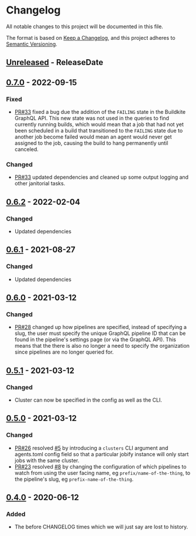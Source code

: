 <!-- markdownlint-disable blanks-around-headings blanks-around-lists no-duplicate-heading -->

# Changelog

All notable changes to this project will be documented in this file.

The format is based on [Keep a Changelog](https://keepachangelog.com/en/1.0.0/),
and this project adheres to [Semantic Versioning](https://semver.org/spec/v2.0.0.html).

<!-- next-header -->
## [Unreleased] - ReleaseDate
## [0.7.0] - 2022-09-15
### Fixed
- [PR#33](https://github.com/EmbarkStudios/buildkite-jobify/pull/33) fixed a bug due the addition of the `FAILING` state in the Buildkite GraphQL API. This new state was not used in the queries to find currently running builds, which would mean that a job that had not yet been scheduled in a build that transitioned to the `FAILING` state due to another job become failed would mean an agent would never get assigned to the job, causing the build to hang permanently until canceled.

### Changed
- [PR#33](https://github.com/EmbarkStudios/buildkite-jobify/pull/33) updated dependencies and cleaned up some output logging and other janitorial tasks.

## [0.6.2] - 2022-02-04
### Changed
- Updated dependencies

## [0.6.1] - 2021-08-27
### Changed
- Updated dependencies

## [0.6.0] - 2021-03-12
### Changed
- [PR#28](https://github.com/EmbarkStudios/buildkite-jobify/pull/28) changed up how pipelines are specified, instead of specifying a slug, the user must specify the unique GraphQL pipeline ID that can be found in the pipeline's settings page (or via the GraphQL API). This means that the there is also no longer a need to specify the organization since pipelines are no longer queried for.

## [0.5.1] - 2021-03-12
### Changed
- Cluster can now be specified in the config as well as the CLI.

## [0.5.0] - 2021-03-12
### Changed
- [PR#26](https://github.com/EmbarkStudios/buildkite-jobify/pull/26) resolved [#5](https://github.com/EmbarkStudios/buildkite-jobify/issues/5) by introducing a `clusters` CLI argument and agents.toml config field so that a particular jobify instance will only start jobs with the same cluster.
- [PR#23](https://github.com/EmbarkStudios/buildkite-jobify/pull/23) resolved [#8](https://github.com/EmbarkStudios/buildkite-jobify/issues/8) by changing the configuration of which pipelines to watch from using the user facing name, eg `prefix/name-of-the-thing`, to the pipeline's slug, eg `prefix-name-of-the-thing`.

## [0.4.0] - 2020-06-12
### Added
- The before CHANGELOG times which we will just say are lost to history.

<!-- next-url -->
[Unreleased]: https://github.com/EmbarkStudios/buildkite-jobify/compare/0.7.0...HEAD
[0.7.0]: https://github.com/EmbarkStudios/buildkite-jobify/compare/0.6.2...0.7.0
[0.6.2]: https://github.com/EmbarkStudios/buildkite-jobify/compare/0.6.1...0.6.2
[0.6.1]: https://github.com/EmbarkStudios/buildkite-jobify/compare/0.6.0...0.6.1
[0.6.0]: https://github.com/EmbarkStudios/buildkite-jobify/compare/0.5.1...0.6.0
[0.5.1]: https://github.com/EmbarkStudios/buildkite-jobify/compare/0.5.0...0.5.1
[0.5.0]: https://github.com/EmbarkStudios/buildkite-jobify/compare/0.4.0...0.5.0
[0.4.0]: https://github.com/EmbarkStudios/buildkite-jobify/releases/tag/0.4.0
